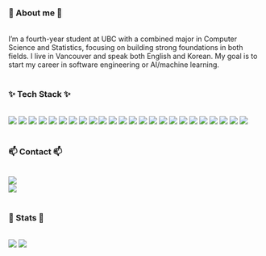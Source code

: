 <!--내용 부분-->
<div>
  <div> 
    <h3>🤗 About me 🤗</h3> <br/>
    <div> I’m a fourth-year student at UBC with a combined major in Computer Science and Statistics, focusing on building strong foundations in both fields. I live in Vancouver and speak both English and Korean. My goal is to start my career in software engineering or AI/machine learning.
    </div> 
    <br>
    <h3>✨ Tech Stack ✨</h3><br> 
    <div> <img src="https://img.shields.io/badge/Amazon S3-569A31?style=for-the-badge&logo=Amazon S3&logoColor=white">
      <img src="https://img.shields.io/badge/Java-007396?style=for-the-badge&logo=Java&logoColor=white">
      <img src="https://img.shields.io/badge/C-A8B9CC?style=for-the-badge&logo=C&logoColor=white">
      <img src="https://img.shields.io/badge/C++-00599C?style=for-the-badge&logo=C%2B%2B&logoColor=white">
      <img src="https://img.shields.io/badge/Kotlin-7F52FF?style=for-the-badge&logo=Kotlin&logoColor=white">
      <img src="https://img.shields.io/badge/Python-3776AB?style=for-the-badge&logo=Python&logoColor=white">
      <img src="https://img.shields.io/badge/R-276DC3?style=for-the-badge&logo=R&logoColor=white">
      <img src="https://img.shields.io/badge/ReactNative-61DAFB?style=for-the-badge&logo=React&logoColor=white">
      <img src="https://img.shields.io/badge/Javascript-F7DF1E?style=for-the-badge&logo=Javascript&logoColor=white">
      <img src="https://img.shields.io/badge/Typescript-3178C6?style=for-the-badge&logo=Typescript&logoColor=white">
      <img src="https://img.shields.io/badge/HTML5-E34F26?style=for-the-badge&logo=HTML5&logoColor=white">
      <img src="https://img.shields.io/badge/CSS3-1572B6?style=for-the-badge&logo=CSS3&logoColor=white">
      <img src="https://img.shields.io/badge/React-61DAFB?style=for-the-badge&logo=React&logoColor=white">
      <img src="https://img.shields.io/badge/Next.js-000000?style=for-the-badge&logo=Next.js&logoColor=white">    
      <img src="https://img.shields.io/badge/Node.js-339933?style=for-the-badge&logo=Node.js&logoColor=white">
      <img src="https://img.shields.io/badge/Express-000000?style=for-the-badge&logo=Express&logoColor=white">
      <img src="https://img.shields.io/badge/MySQL-4479A1?style=for-the-badge&logo=MySQL&logoColor=white">
      <img src="https://img.shields.io/badge/PostgreSQL-4169E1?style=for-the-badge&logo=PostgreSQL&logoColor=white">
      <img src="https://img.shields.io/badge/Amazon AWS-232F3E?style=for-the-badge&logo=Amazon AWS&logoColor=white">
      <img src="https://img.shields.io/badge/Firebase-FFCA28?style=for-the-badge&logo=Firebase&logoColor=white">
      <img src="https://img.shields.io/badge/Git-F05032?style=for-the-badge&logo=Git&logoColor=white">
      <img src="https://img.shields.io/badge/Github-181717?style=for-the-badge&logo=Github&logoColor=white">
      <img src="https://img.shields.io/badge/Linux-FCC624?style=for-the-badge&logo=Linux&logoColor=white">
      <img src="https://img.shields.io/badge/Figma-F24E1E?style=for-the-badge&logo=Figma&logoColor=white">
    </div>
  <br>
  <h3>📫 Contact 📫</h3><br>
  <div>
    <a href="mailto:parkryan0128@gmail.com">
      <img src="https://img.shields.io/badge/parkryan0128@gmail.com-D14836?style=for-the-badge&logo=gmail&logoColor=white"/>
    </a> <br/>
    <a href="https://www.linkedin.com/in/parkryan0128/">
      <img src="https://img.shields.io/badge/Linkedin-1572B6.svg?style=for-the-badge"/>
    </a>
  </div>
  <br> 
  <div> 
    <h3> 🏅 Stats 🏅</h3><br/>
    <div> <img src="https://github-readme-stats.vercel.app/api?username=parkryan0128&show_icons=true&theme=swift&hide=contribs&rank_icon=github&include_all_commits=true"/>
      <img src="https://github-readme-stats.vercel.app/api/top-langs/?username=parkryan0128&layout=compact&theme=swift&hide=TSQL,TeX"/>
    </div> 
  </div>
</div>
